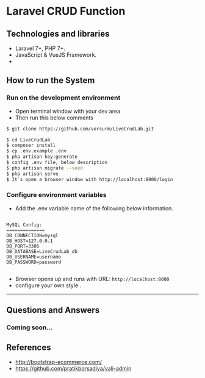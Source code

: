 # Laravel CRUD Function

## Technologies and libraries

- Laravel 7+, PHP 7+.
- JavaScript & VueJS Framework.
- 

## How to run the System

### Run on the development environment

- Open terminal window with your dev area
- Then run this below comments

```sh
$ git clone https://github.com/vorsurm/LiveCrudLab.git

$ cd LiveCrudLab
$ composer install
$ cp .env.example .env
$ php artisan key:generate
$ config .env file, below description
$ php artisan migrate --seed
$ php artisan serve
$ It`s open a browser window with http://localhost:8000/login

```

### Configure environment variables

- Add the .env variable name of the following below information.

```

MySQL Config:
==============
DB_CONNECTION=mysql
DB_HOST=127.0.0.1
DB_PORT=3306
DB_DATABASE=LiveCrudLab_db
DB_USERNAME=username
DB_PASSWORD=password


```

- Browser opens up and runs with URL: `http://localhost:8000`
- configure your own style .

---

## Questions and Answers

### Coming soon... 

## References

- http://bootstrap-ecommerce.com/
- https://github.com/pratikborsadiya/vali-admin
